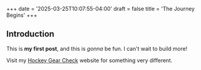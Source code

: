 +++
date = '2025-03-25T10:07:55-04:00'
draft = false
title = 'The Journey Begins'
+++

## Introduction

This is **my first post**, and this is *gonna* be fun. I can't wait to build more!

Visit my [Hockey Gear Check](https://hockeygearcheck.com) website for something very different.